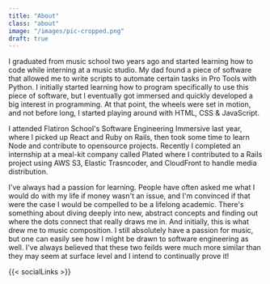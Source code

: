 ```yaml
---
title: "About"
class: "about"
image: "/images/pic-cropped.png"
draft: true
---
```


<section class="about">
  <p>
    I graduated from music school two years ago and started learning how to code while interning at a music studio. My dad found a piece of software that allowed me to write scripts to automate certain tasks in Pro Tools with Python. I initially started learning how to program specifically to use this piece of software, but I eventually got immersed and quickly developed a big interest in programming. At that point, the wheels were set in motion, and not before long, I started playing around with HTML, CSS & JavaScript.
  </p>
  <p>
    I attended Flatiron School's Software Engineering Immersive last year, where I picked up React and Ruby on Rails, then took some time to learn Node and contribute to opensource projects. Recently I completed an internship at a meal-kit company called Plated where I contributed to a Rails project using AWS S3, Elastic Trasncoder, and CloudFront to handle media distribution.
  </p>
  <p>
    I've always had a passion for learning. People have often asked me what I would do with my life if money wasn't an issue, and I'm convinced if that were the case I would be compelled to be a lifelong academic. There's something about diving deeply into new, abstract concepts and finding out where the dots connect that really draws me in. And initially, this is what drew me to music composition. I still absolutely have a passion for music, but one can easily see how I might be drawn to software engineering as well. I've always believed that these two feilds were much more similar than they may seem at surface level and I intend to continually prove it!
  </p>
</section>

{{< socialLinks >}}
